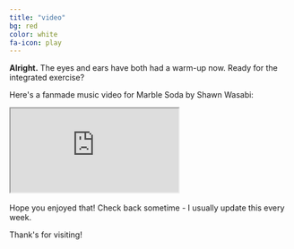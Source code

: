 ```yaml
---
title: "video"
bg: red
color: white
fa-icon: play
---
```


**Alright.** The eyes and ears have both had a warm-up now. Ready for the integrated exercise?

Here's a fanmade music video for Marble Soda by Shawn Wasabi:

<div class="icontain-video">
	<iframe src="https://www.youtube.com/embed/h9tJ57Qao_Y" allowfullscreen></iframe>
</div>

<br>
Hope you enjoyed that! Check back sometime - I usually update this every week.

Thank's for visiting!
